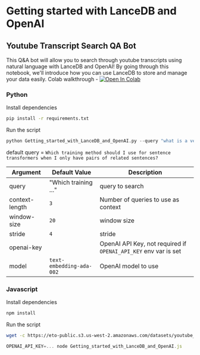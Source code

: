 # Getting started with LanceDB and OpenAI
## Youtube Transcript Search QA Bot
This Q&A bot will allow you to search through youtube transcripts using natural language with LanceDB and OpenAI! By going through this notebook, we'll introduce how you can use LanceDB to store and manage your data easily.
Colab walkthrough - <a href="https://colab.research.google.com/github/lancedb/vectordb-recipes/blob/main/examples/Youtube-Search-QA-Bot/main.ipynb"><img src="https://colab.research.google.com/assets/colab-badge.svg" alt="Open In Colab"></a>

### Python
Install dependencies
```bash
pip install -r requirements.txt
```

Run the script 
```python
python Getting_started_with_LanceDB_and_OpenAI.py --query "what is a vectordb?"
```
default query = `Which training method should I use for sentence transformers when I only have pairs of related sentences?`

| Argument | Default Value | Description |
|---|---|---|
| query | "Which training ..." | query to search |
| context-length | `3` | Number of queries to use as context |
| window-size | `20` | window size |
| stride | `4` | stride |
| openai-key | | OpenAI API Key, not required if `OPENAI_API_KEY` env var is set  |
| model | `text-embedding-ada-002` | OpenAI model to use |

### Javascript
Install dependencies
```bash
npm install
```

Run the script
```bash
wget -c https://eto-public.s3.us-west-2.amazonaws.com/datasets/youtube_transcript/youtube-transcriptions_sample.jsonl
```

```javascript
OPENAI_API_KEY=... node Getting_started_with_LanceDB_and_OpenAI.js
```
